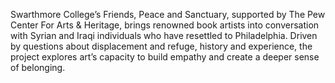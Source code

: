 Swarthmore College’s Friends, Peace and Sanctuary, supported by The Pew Center For Arts & Heritage, brings renowned book artists into conversation with Syrian and Iraqi individuals who have resettled to Philadelphia. Driven by questions about displacement and refuge, history and experience, the project explores art’s capacity to build empathy and create a deeper sense of belonging.

